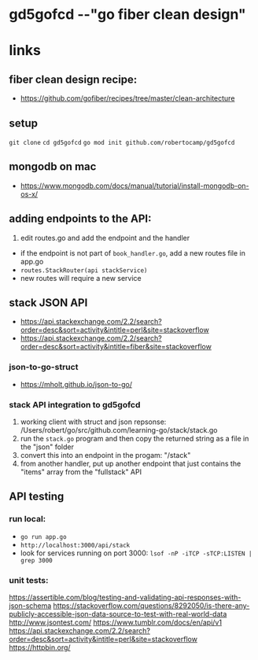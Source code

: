 # gd5gofcd --"go fiber clean design"

# links
## fiber clean design recipe:
- https://github.com/gofiber/recipes/tree/master/clean-architecture
## setup
`git clone`
`cd gd5gofcd`
`go mod init github.com/robertocamp/gd5gofcd`
## mongodb on mac
- https://www.mongodb.com/docs/manual/tutorial/install-mongodb-on-os-x/

## adding endpoints to the API:
1. edit routes.go and add the endpoint and the handler
  + if the endpoint is not part of `book_handler.go`, add a new routes file in app.go
  + `routes.StackRouter(api stackService)`
  + new routes will require a new service



## stack JSON API
- https://api.stackexchange.com/2.2/search?order=desc&sort=activity&intitle=perl&site=stackoverflow
- https://api.stackexchange.com/2.2/search?order=desc&sort=activity&intitle=fiber&site=stackoverflow
### json-to-go-struct
- https://mholt.github.io/json-to-go/
### stack API integration to gd5gofcd
  1. working client with struct and json repsonse: /Users/robert/go/src/github.com/learning-go/stack/stack.go
  2. run the `stack.go` program and then copy the returned string as a file in the "json" folder
  3. convert this into an endpoint in the progam: "/stack"
  4. from another handler, put up another endpoint that just contains the "items" array from the "fullstack" API
  
## API testing
### run local: 
- `go run app.go`
- `http://localhost:3000/api/stack`
- look for services running on port 3000: `lsof -nP -iTCP -sTCP:LISTEN | grep 3000`

### unit tests:
https://assertible.com/blog/testing-and-validating-api-responses-with-json-schema
https://stackoverflow.com/questions/8292050/is-there-any-publicly-accessible-json-data-source-to-test-with-real-world-data
http://www.jsontest.com/
https://www.tumblr.com/docs/en/api/v1
https://api.stackexchange.com/2.2/search?order=desc&sort=activity&intitle=perl&site=stackoverflow
https://httpbin.org/
